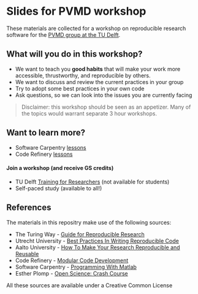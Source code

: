 # Slides for PVMD workshop

These materials are collected for a workshop on reproducible research software for the [PVMD group at the TU Delft](https://www.tudelft.nl/ewi/over-de-faculteit/afdelingen/electrical-sustainable-energy/photovoltaic-materials-and-devices).

## What will you do in this workshop?

- We want to teach you **good habits** that will make your work more accessible, thrustworthy, and reproducible by others. 
- We want to discuss and review the current practices in your group
- Try to adopt some best practices in your own code
- Ask questions, so we can look into the issues you are currently facing

>Disclaimer: this workshop should be seen as an appetizer. Many of the topics would warrant separate 3 hour workshops.

## Want to learn more?
- Software Carpentry [lessons](https://software-carpentry.org/lessons/)
- Code Refinery [lessons](https://coderefinery.org/lessons/)

#### Join a workshop (and receive GS credits)
- TU Delft [Training for Researchers](https://www.tudelft.nl/library/research-data-management/r/training-evenementen/training-voor-onderzoekers) (not available for students)
- Self-paced study (available to all!)


## References

The materials in this repositry make use of the following sources:

- The Turing Way - [Guide for Reproducible Research](https://the-turing-way.netlify.app/reproducible-research/reproducible-research.html)
- Utrecht University - [Best Practices In Writing Reproducible Code](https://utrechtuniversity.github.io/workshop-computational-reproducibility/docs/)
- Aalto University - [How To Make Your Research Reproducible and Reusable](https://docs.google.com/presentation/d/14fwQgAM1-NIm11MIf11hRyz3LgwAEDgh/edit#slide=id.p6)
- Code Refinery - [Modular Code Development](http://cicero.xyz/v3/remark/0.14.0/github.com/coderefinery/modular-code-development/master/talk.md/#1)
- Software Carpentry - [Programming With Matlab](https://swcarpentry.github.io/matlab-novice-inflammation/)
- Esther Plomp - [Open Science: Crash Course](https://estherplomp.github.io/PRES-data-software/#1)

All these sources are available under a Creative Common License 
